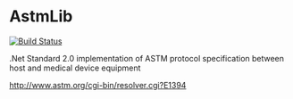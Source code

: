 # AstmLib

[![Build Status](https://dev.azure.com/almanaxxx/AstmLib/_apis/build/status/meshcheryakov83.AstmLib?branchName=master)](https://dev.azure.com/almanaxxx/AstmLib/_build/latest?definitionId=1&branchName=master)

.Net Standard 2.0 implementation of ASTM protocol specification between host and medical device equipment

http://www.astm.org/cgi-bin/resolver.cgi?E1394
